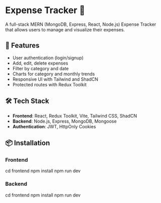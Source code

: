 # Expense Tracker 💸

A full-stack MERN (MongoDB, Express, React, Node.js) Expense Tracker that allows users to manage and visualize their expenses.

## 🔧 Features

- User authentication (login/signup)
- Add, edit, delete expenses
- Filter by category and date
- Charts for category and monthly trends
- Responsive UI with Tailwind and ShadCN
- Protected routes with Redux Toolkit

## 🛠️ Tech Stack

- **Frontend**: React, Redux Toolkit, Vite, Tailwind CSS, ShadCN
- **Backend**: Node.js, Express, MongoDB, Mongoose
- **Authentication**: JWT, HttpOnly Cookies

## 📦 Installation

### Frontend
cd frontend
npm install
npm run dev
### Backend
cd frontend
npm install
npm run dev
